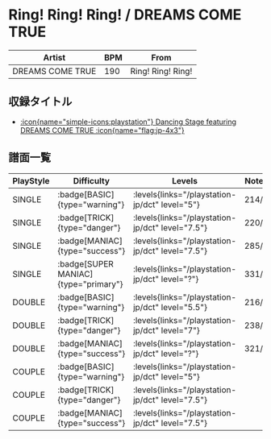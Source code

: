 # Ring! Ring! Ring! / DREAMS COME TRUE

|Artist|BPM|From|
|------|---|----|
|DREAMS COME TRUE|190|Ring! Ring! Ring!|

## 収録タイトル

- [:icon{name="simple-icons:playstation"} Dancing Stage featuring DREAMS COME TRUE :icon{name="flag:jp-4x3"}](/playstation-jp/dct)

## 譜面一覧

|PlayStyle|Difficulty|Levels|Notes|Movie|
|---------|----------|------|-----|-----|
|SINGLE| :badge[BASIC]{type="warning"}| :levels{links="/playstation-jp/dct" level="5"}|214/0||
|SINGLE| :badge[TRICK]{type="danger"}| :levels{links="/playstation-jp/dct" level="7.5"}|220/0||
|SINGLE| :badge[MANIAC]{type="success"}| :levels{links="/playstation-jp/dct" level="7.5"}|285/0||
|SINGLE| :badge[SUPER MANIAC]{type="primary"}| :levels{links="/playstation-jp/dct" level="?"}|331/0||
|DOUBLE| :badge[BASIC]{type="warning"}| :levels{links="/playstation-jp/dct" level="5.5"}|216/0||
|DOUBLE| :badge[TRICK]{type="danger"}| :levels{links="/playstation-jp/dct" level="7"}|238/0||
|DOUBLE| :badge[MANIAC]{type="success"}| :levels{links="/playstation-jp/dct" level="?"}|321/0||
|COUPLE| :badge[BASIC]{type="warning"}| :levels{links="/playstation-jp/dct" level="5"}|||
|COUPLE| :badge[TRICK]{type="danger"}| :levels{links="/playstation-jp/dct" level="7.5"}|||
|COUPLE| :badge[MANIAC]{type="success"}| :levels{links="/playstation-jp/dct" level="7.5"}|||
